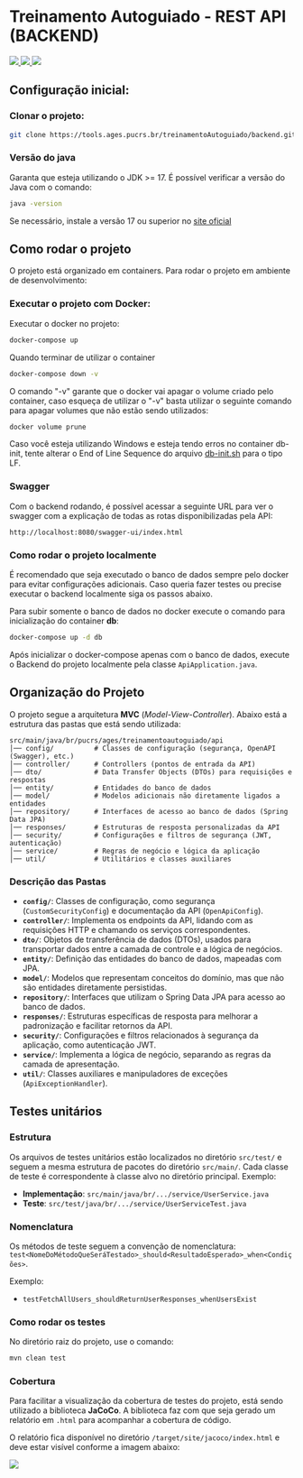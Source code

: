 # Treinamento Autoguiado - REST API (BACKEND)

<a href="https://spring.io/projects/spring-boot/">
    <img src="https://img.shields.io/badge/springboot-6DB33F.svg?style=for-the-badge&logo=springboot&logoColor=white"/>
</a>

<a href="https://swagger.io/">
    <img src="https://img.shields.io/badge/-Swagger-%23Clojure?style=for-the-badge&logo=swagger&logoColor=white"/>
</a>

<a href="https://docs.docker.com/">
    <img src="https://img.shields.io/badge/docker-%230db7ed.svg?style=for-the-badge&logo=docker&logoColor=white"/>
</a>


## Configuração inicial:

### Clonar o projeto:
```bash
git clone https://tools.ages.pucrs.br/treinamentoAutoguiado/backend.git
```

### Versão do java

Garanta que esteja utilizando o JDK >= 17. É possível verificar a versão do Java com o comando:

```bash
java -version
```

Se necessário, instale a versão 17 ou superior no [site oficial](https://www.oracle.com/java/technologies/downloads/)


## Como rodar o projeto
O projeto está organizado em containers. Para rodar o projeto em ambiente de desenvolvimento:

### Executar o projeto com Docker:

Executar o docker no projeto:
```bash
docker-compose up
```

Quando terminar de utilizar o container

```bash
docker-compose down -v
```

O comando "-v" garante que o docker vai apagar o volume criado pelo container, caso esqueça de utilizar o "-v"
basta utilizar o seguinte comando para apagar volumes que não estão sendo utilizados:

```bash
docker volume prune
```

Caso você esteja utilizando Windows e esteja tendo erros no container db-init, tente alterar o End of Line Sequence do arquivo [db-init.sh](./db/init-db.sh) para o tipo LF.

### Swagger

Com o backend rodando, é possível acessar a seguinte URL para ver o swagger com a explicação de todas as rotas disponibilizadas pela API:

```
http://localhost:8080/swagger-ui/index.html
```

### Como rodar o projeto localmente

É recomendado que seja executado o banco de dados sempre pelo docker para evitar configurações adicionais. Caso queria fazer testes ou precise executar o backend localmente siga os passos abaixo.

Para subir somente o banco de dados no docker execute o comando para inicialização do container **db**:

```bash
docker-compose up -d db
```

Após inicializar o docker-compose apenas com o banco de dados, execute o Backend do projeto localmente pela classe `ApiApplication.java`.

## Organização do Projeto

O projeto segue a arquitetura **MVC** (*Model-View-Controller*). Abaixo está a estrutura das pastas que está sendo utilizada:

```
src/main/java/br/pucrs/ages/treinamentoautoguiado/api
│── config/          # Classes de configuração (segurança, OpenAPI (Swagger), etc.)
│── controller/      # Controllers (pontos de entrada da API)
│── dto/             # Data Transfer Objects (DTOs) para requisições e respostas
│── entity/          # Entidades do banco de dados
│── model/           # Modelos adicionais não diretamente ligados a entidades
│── repository/      # Interfaces de acesso ao banco de dados (Spring Data JPA)
│── responses/       # Estruturas de resposta personalizadas da API
│── security/        # Configurações e filtros de segurança (JWT, autenticação)
│── service/         # Regras de negócio e lógica da aplicação
│── util/            # Utilitários e classes auxiliares
```

### Descrição das Pastas

- **`config/`**: Classes de configuração, como segurança (`CustomSecurityConfig`) e documentação da API (`OpenApiConfig`).
- **`controller/`**: Implementa os endpoints da API, lidando com as requisições HTTP e chamando os serviços correspondentes.
- **`dto/`**: Objetos de transferência de dados (DTOs), usados para transportar dados entre a camada de controle e a lógica de negócios.
- **`entity/`**: Definição das entidades do banco de dados, mapeadas com JPA.
- **`model/`**: Modelos que representam conceitos do domínio, mas que não são entidades diretamente persistidas.
- **`repository/`**: Interfaces que utilizam o Spring Data JPA para acesso ao banco de dados.
- **`responses/`**: Estruturas específicas de resposta para melhorar a padronização e facilitar retornos da API.
- **`security/`**: Configurações e filtros relacionados à segurança da aplicação, como autenticação JWT.
- **`service/`**: Implementa a lógica de negócio, separando as regras da camada de apresentação.
- **`util/`**: Classes auxiliares e manipuladores de exceções (`ApiExceptionHandler`).

## Testes unitários

### Estrutura

Os arquivos de testes unitários estão localizados no diretório `src/test/` e seguem a mesma estrutura de pacotes do diretório `src/main/`. Cada classe de teste é correspondente à classe alvo no diretório principal. Exemplo: 

- **Implementação**: `src/main/java/br/.../service/UserService.java`
- **Teste**: `src/test/java/br/.../service/UserServiceTest.java`

### Nomenclatura

Os métodos de teste seguem a convenção de nomenclatura: `test<NomeDoMétodoQueSeráTestado>_should<ResultadoEsperado>_when<Condições>`.

Exemplo:
- `testFetchAllUsers_shouldReturnUserResponses_whenUsersExist`

### Como rodar os testes

No diretório raiz do projeto, use o comando:

```bash
mvn clean test
```

### Cobertura

Para facilitar a visualização da cobertura de testes do projeto, está sendo utilizado a biblioteca **JaCoCo**. A biblioteca faz com que seja gerado um relatório em `.html` para acompanhar a cobertura de código.

O relatório fica disponível no diretório `/target/site/jacoco/index.html` e deve estar visível conforme a imagem abaixo:

<img src="https://i.imgur.com/iB1lrh6.png"/>

